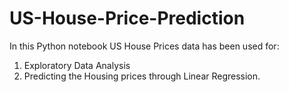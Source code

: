 # US-House-Price-Prediction

In this Python notebook US House Prices data has been used for:
1. Exploratory Data Analysis 
2. Predicting the Housing prices through Linear Regression.
